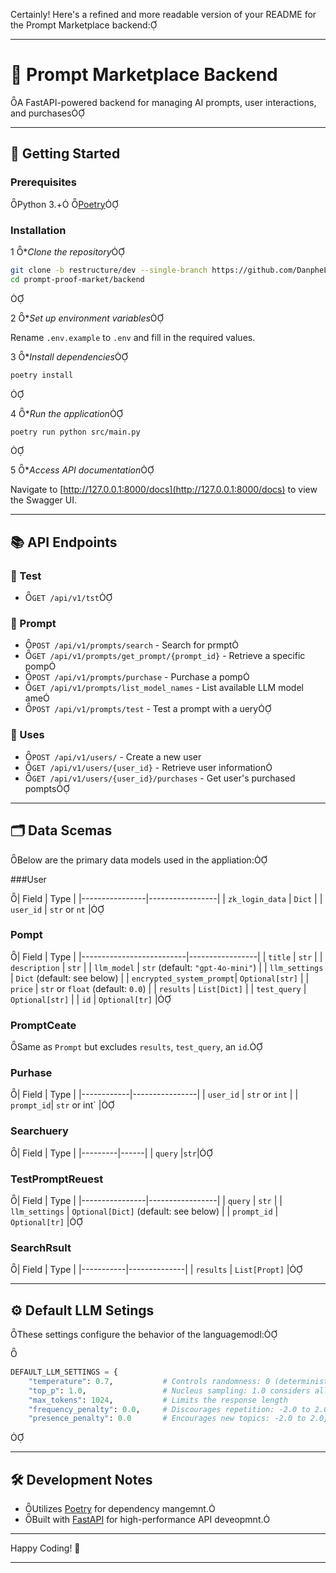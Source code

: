 Certainly! Here's a refined and more readable version of your README for the Prompt Marketplace backend:

---

# 🧠 Prompt Marketplace Backend
A FastAPI-powered backend for managing AI prompts, user interactions, and purchases

---

## 🚀 Getting Started

### Prerequisites

 Python 3.+
 [Poetry](https://python-poetry.org/docs)

### Installation

1 **Clone the repository*

   ```bash
   git clone -b restructure/dev --single-branch https://github.com/DanpheLabs/prompt-proof-market.git
   cd prompt-proof-market/backend
   ```


2 **Set up environment variables*

   Rename `.env.example` to `.env` and fill in the required values.

3 **Install dependencies*

   ```bash
   poetry install
   ```


4 **Run the application*

   ```bash
   poetry run python src/main.py
   ```


5 **Access API documentation*

   Navigate to [http://127.0.0.1:8000/docs](http://127.0.0.1:8000/docs) to view the Swagger UI.

---

## 📚 API Endpoints

### 🔧 Test
- `GET /api/v1/tst`

### 📝 Prompt

- `POST /api/v1/prompts/search` - Search for prmpt
- `GET /api/v1/prompts/get_prompt/{prompt_id}` - Retrieve a specific pomp
- `POST /api/v1/prompts/purchase` - Purchase a pomp
- `GET /api/v1/prompts/list_model_names` - List available LLM model ame
- `POST /api/v1/prompts/test` - Test a prompt with a uery

### 👤 Uses

- `POST /api/v1/users/` - Create a new user
- `GET /api/v1/users/{user_id}` - Retrieve user information
- `GET /api/v1/users/{user_id}/purchases` - Get user's purchased pompts

---

## 🗂️ Data Scemas

Below are the primary data models used in the appliation:

###User

| Field          | Type            |
|----------------|-----------------|
| `zk_login_data` | `Dict`          |
| `user_id`       | `str` or `nt`  |

### Pompt

| Field                   | Type            |
|--------------------------|-----------------|
| `title`                  | `str`           |
| `description`            | `str`           |
| `llm_model`              | `str` (default: `"gpt-4o-mini"`) |
| `llm_settings`           | `Dict` (default: see below) |
| `encrypted_system_prompt`| `Optional[str]` |
| `price`                  | `str` or `float` (default: `0.0`) |
| `results`                | `List[Dict]`    |
| `test_query`             | `Optional[str]` |
| `id`                     | `Optional[tr]` |

### PromptCeate

Same as `Prompt` but excludes `results`, `test_query`, an `id`.

### Purhase

| Field      | Type           |
|------------|----------------|
| `user_id`  | `str` or `int` |
| `prompt_id`| `str` or int` |

### Searchuery

| Field   | Type |
|---------|------|
| `query` |`str`|

### TestPromptReuest

| Field         | Type            |
|----------------|-----------------|
| `query`        | `str`           |
| `llm_settings` | `Optional[Dict]` (default: see below) |
| `prompt_id`    | `Optional[tr]` |

### SearchRsult

| Field    | Type         |
|-----------|--------------|
| `results` | `List[Propt]` |

---

## ⚙️ Default LLM Setings

These settings configure the behavior of the languagemodl:


```python
DEFAULT_LLM_SETTINGS = {
    "temperature": 0.7,           # Controls randomness: 0 (deterministic) to 2 (more random)
    "top_p": 1.0,                 # Nucleus sampling: 1.0 considers all tokens
    "max_tokens": 1024,           # Limits the response length
    "frequency_penalty": 0.0,     # Discourages repetition: -2.0 to 2.0
    "presence_penalty": 0.0       # Encourages new topics: -2.0 to 2.0}
```


---

## 🛠️ Development Notes

- Utilizes [Poetry](https://python-poetry.org/docs/) for dependency mangemnt.
- Built with [FastAPI](https://fastapi.tiangolo.com/) for high-performance API deveopmnt.
---

Happy Coding! 🚀

--- 